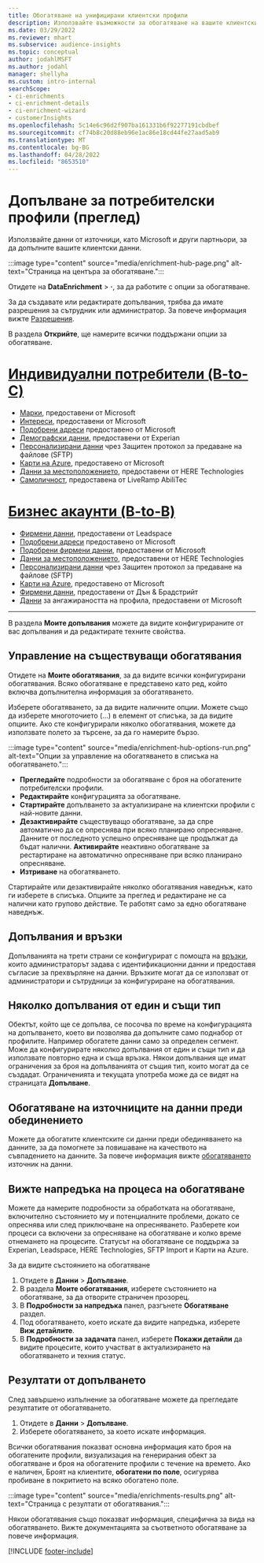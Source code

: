 ```yaml
---
title: Обогатяване на унифицирани клиентски профили
description: Използвайте възможности за обогатяване на вашите клиентски данни.
ms.date: 03/29/2022
ms.reviewer: mhart
ms.subservice: audience-insights
ms.topic: conceptual
author: jodahlMSFT
ms.author: jodahl
manager: shellyha
ms.custom: intro-internal
searchScope:
- ci-enrichments
- ci-enrichment-details
- ci-enrichment-wizard
- customerInsights
ms.openlocfilehash: 5c14e6c96d2f907ba161331b6f92277191cbdbef
ms.sourcegitcommit: cf74b8c20d88eb96e1ac86e18cd44fe27aad5ab9
ms.translationtype: MT
ms.contentlocale: bg-BG
ms.lasthandoff: 04/28/2022
ms.locfileid: "8653510"
---
```

# <a name="enrichment-for-customer-profiles-preview"></a>Допълване за потребителски профили (преглед)

Използвайте данни от източници, като Microsoft и други партньори, за да допълните вашите клиентски данни.

:::image type="content" source="media/enrichment-hub-page.png" alt-text="Страница на центъра за обогатяване.":::

Отидете на **DataEnrichment** > **·**, за да работите с опции за обогатяване.  

За да създавате или редактирате допълвания, трябва да имате разрешения за сътрудник или администратор. За повече информация вижте [Разрешения](permissions.md).

В раздела **Открийте**, ще намерите всички поддържани опции за обогатяване.

# <a name="individual-consumers-b-to-c"></a>[Индивидуални потребители (B-to-C)](#tab/b2c)

- [Марки](enrichment-microsoft.md), предоставени от Microsoft
- [Интереси](enrichment-microsoft.md), предоставени от Microsoft
- [Подобрени адреси](enrichment-enhanced-addresses.md) предоставено от Microsoft 
- [Демографски данни](enrichment-experian.md), предоставени от Experian
- [Персонализирани данни](enrichment-SFTP-custom-import.md) чрез Защитен протокол за предаване на файлове (SFTP) 
- [Карти на Azure](enrichment-azure-maps.md), предоставено от Microsoft
- [Данни за местоположението](enrichment-here.md), предоставени от HERE Technologies 
- [Самоличност](enrichment-liveramp.md), предоставена от LiveRamp AbiliTec

# <a name="business-accounts-b-to-b"></a>[Бизнес акаунти (B-to-B)](#tab/b2b)

- [Фирмени данни](enrichment-leadspace.md), предоставени от Leadspace
- [Подобрени адреси](enrichment-enhanced-addresses.md) предоставено от Microsoft 
- [Подобрени фирмени данни](enrichment-enhanced-company-data.md), предоставени от Microsoft
- [Данни за местоположението](enrichment-here.md), предоставени от HERE Technologies 
- [Персонализирани данни](enrichment-SFTP-custom-import.md) чрез Защитен протокол за предаване на файлове (SFTP) 
- [Карти на Azure](enrichment-azure-maps.md), предоставено от Microsoft
- [Фирмени данни](enrichment-dnb.md), предоставени от Дън & Брадстрийт
- [Данни](enrichment-office.md) за ангажираността на профила, предоставени от Microsoft

---

В раздела **Моите допълвания** можете да видите конфигурираните от вас допълвания и да редактирате техните свойства.

## <a name="manage-existing-enrichments"></a>Управление на съществуващи обогатявания

Отидете на **Моите обогатявания**, за да видите всички конфигурирани обогатявания. Всяко обогатяване е представено като ред, който включва допълнителна информация за обогатяването.

Изберете обогатяването, за да видите наличните опции. Можете също да изберете многоточието (...) в елемент от списъка, за да видите опциите. Ако сте конфигурирали няколко обогатявания, можете да използвате полето за търсене, за да го намерите бързо.

:::image type="content" source="media/enrichment-hub-options-run.png" alt-text="Опции за управление на обогатяването в списъка на обогатяването.":::

- **Прегледайте** подробности за обогатяване с броя на обогатените потребителски профили.
- **Редактирайте** конфигурацията за обогатяване.
- **Стартирайте** допълването за актуализиране на клиентски профили с най-новите данни.
- **Дезактивирайте** съществуващо обогатяване, за да спре автоматично да се опреснява при всяко планирано опресняване. Данните от последното успешно опресняване ще продължат да бъдат налични. **Активирайте** неактивно обогатяване за рестартиране на автоматично опресняване при всяко планирано опресняване.
- **Изтриване** на обогатяването.

Стартирайте или дезактивирайте няколко обогатявания наведнъж, като ги изберете в списъка. Опциите за преглед и редактиране не са налични като групово действие. Те работят само за едно обогатяване наведнъж.

## <a name="enrichments-and-connections"></a>Допълвания и връзки

Допълванията на трети страни се конфигурират с помощта на [връзки](connections.md), които администраторът задава с идентификационни данни и предоставя съгласие за прехвърляне на данни. Връзките могат да се използват от администратори и сътрудници за конфигуриране на обогатявания.  

## <a name="multiple-enrichments-of-the-same-type"></a>Няколко допълвания от един и същи тип

Обектът, който ще се допълва, се посочва по време на конфигурацията на допълването, което ви позволява да допълните само поднабор от профилите. Например обогатете данни само за определен сегмент. Може да конфигурирате няколко допълвания от един и същи тип и да използвате повторно една и съща връзка. Някои допълвания ще имат ограничения за броя на допълванията от същия тип, които могат да се създадат. Ограниченията и текущата употреба може да се видят на страницата **Допълване**.

## <a name="enrich-data-sources-before-unification"></a>Обогатяване на източниците на данни преди обединението

Можете да обогатите клиентските си данни преди обединяването на данните, за да помогнете за повишаване на качеството на съвпадението на данните. За повече информация вижте [обогатяването](data-sources-enrichment.md) източник на данни.

## <a name="see-the-progress-of-the-enrichment-process"></a>Вижте напредъка на процеса на обогатяване

Можете да намерите подробности за обработката на обогатяване, включително състоянието му и потенциалните проблеми, докато се опреснява или след приключване на опресняването. Разберете кои процеси са включени за опресняване на обогатяване и колко време отнемането на процесите. Статусът на обогатяване се поддържа за Experian, Leadspace, HERE Technologies, SFTP Import и Карти на Azure.

За да видите състоянието на обогатяване

1. Отидете в **Данни** > **Допълване**. 
1. В раздела **Моите обогатявания**, изберете състоянието на обогатяване, за да отворите страничен прозорец. 
1. В **Подробности за напредъка** панел, разгънете **Обогатяване** раздел. 
1. Под обогатяването, което искате да видите напредъка, изберете **Виж детайлите**. 
1. В **Подробности за задачата** панел, изберете **Покажи детайли** да видите процесите, които участват в актуализирането на обогатяването и техния статус. 

## <a name="enrichment-results"></a>Резултати от допълването

След завършено изпълнение за обогатяване можете да прегледате резултатите от обогатяването.

1. Отидете в **Данни** > **Допълване**. 
1. Изберете обогатяването, за което искате информация.

Всички обогатявания показват основна информация като броя на обогатените профили, визуализация на генерирания обект за обогатяване и броя на обогатените профили с течение на времето. Ако е наличен, Броят на клиентите, **обогатени по поле**, осигурява пробиване в покритието на всяко обогатено поле.

:::image type="content" source="media/enrichments-results.png" alt-text="Страница с резултати от обогатявания.":::

Някои обогатявания също показват информация, специфична за вида на обогатяването. Вижте документацията за съответното обогатяване за повече информация.


[!INCLUDE [footer-include](includes/footer-banner.md)]
